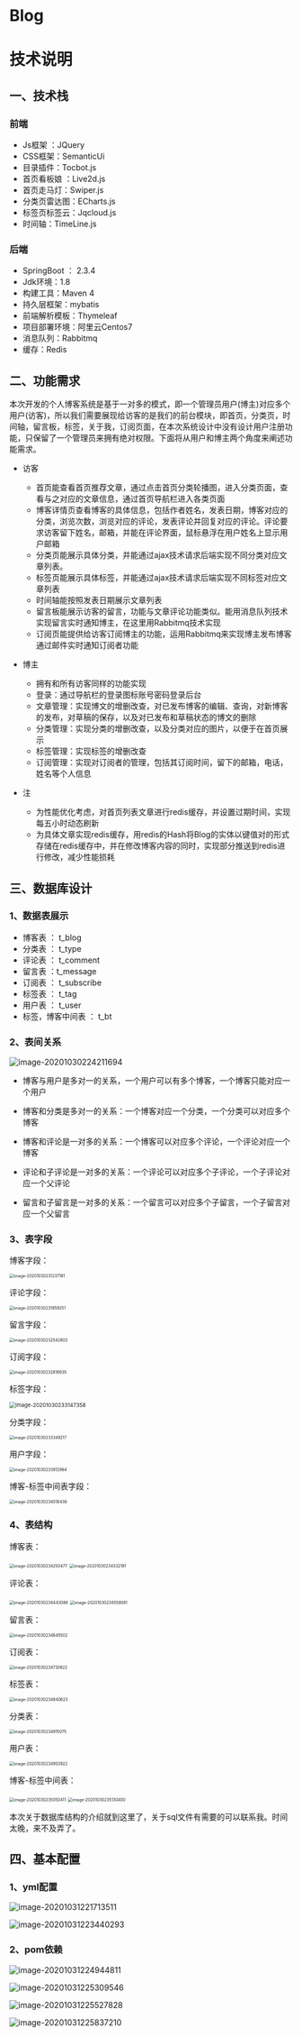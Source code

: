 # Blog
# 技术说明

  ## 一、技术栈

### 前端

- Js框架 ：JQuery
- CSS框架：SemanticUi
- 目录插件：Tocbot.js
- 首页看板娘 ：Live2d.js
- 首页走马灯：Swiper.js
- 分类页雷达图：ECharts.js
- 标签页标签云：Jqcloud.js
- 时间轴：TimeLine.js

### 后端

- SpringBoot ： 2.3.4
- Jdk环境：1.8
- 构建工具：Maven 4
- 持久层框架：mybatis
- 前端解析模板：Thymeleaf
- 项目部署环境：阿里云Centos7
- 消息队列：Rabbitmq
- 缓存：Redis

## 二、功能需求

本次开发的个人博客系统是基于一对多的模式，即一个管理员用户(博主)对应多个用户(访客)，所以我们需要展现给访客的是我们的前台模块，即首页，分类页，时间轴，留言板，标签，关于我，订阅页面，在本次系统设计中没有设计用户注册功能，只保留了一个管理员来拥有绝对权限。下面将从用户和博主两个角度来阐述功能需求。

- 访客

  - 首页能查看首页推荐文章，通过点击首页分类轮播图，进入分类页面，查看与之对应的文章信息，通过首页导航栏进入各类页面
  - 博客详情页查看博客的具体信息，包括作者姓名，发表日期，博客对应的分类，浏览次数，浏览对应的评论，发表评论并回复对应的评论。评论要求访客留下姓名，邮箱，并能在评论界面，鼠标悬浮在用户姓名上显示用户邮箱
  - 分类页能展示具体分类，并能通过ajax技术请求后端实现不同分类对应文章列表。
  - 标签页能展示具体标签，并能通过ajax技术请求后端实现不同标签对应文章列表
  - 时间轴能按照发表日期展示文章列表
  - 留言板能展示访客的留言，功能与文章评论功能类似。能用消息队列技术实现留言实时通知博主，在这里用Rabbitmq技术实现
  - 订阅页能提供给访客订阅博主的功能，运用Rabbitmq来实现博主发布博客通过邮件实时通知订阅者功能
- 博主

  - 拥有和所有访客同样的功能实现
  - 登录：通过导航栏的登录图标账号密码登录后台
  - 文章管理：实现博文的增删改查，对已发布博客的编辑、查询，对新博客的发布，对草稿的保存，以及对已发布和草稿状态的博文的删除
  - 分类管理：实现分类的增删改查，以及分类对应的图片，以便于在首页展示
  - 标签管理：实现标签的增删改查
  - 订阅管理：实现对订阅者的管理，包括其订阅时间，留下的邮箱，电话，姓名等个人信息
- 注

  - 为性能优化考虑，对首页列表文章进行redis缓存，并设置过期时间，实现每五小时动态刷新
  - 为具体文章实现redis缓存，用redis的Hash将Blog的实体以键值对的形式存储在redis缓存中，并在修改博客内容的同时，实现部分推送到redis进行修改，减少性能损耗

## 三、数据库设计

### 1、数据表展示

- 博客表 ： t_blog
- 分类表 ： t_type
- 评论表 ： t_comment
- 留言表 ：t_message
- 订阅表 ： t_subscribe
- 标签表 ： t_tag
- 用户表 ： t_user
- 标签，博客中间表 ： t_bt

### 2、表间关系

![image-20201030224211694](https://github.com/chong19951021/images/blob/main/picture/bz2.jpg)

- 博客与用户是多对一的关系，一个用户可以有多个博客，一个博客只能对应一个用户
- 博客和分类是多对一的关系：一个博客对应一个分类，一个分类可以对应多个博客

- 博客和评论是一对多的关系：一个博客可以对应多个评论，一个评论对应一个博客
- 评论和子评论是一对多的关系：一个评论可以对应多个子评论，一个子评论对应一个父评论
- 留言和子留言是一对多的关系：一个留言可以对应多个子留言，一个子留言对应一个父留言

###  3、表字段

博客字段：

<img src="C:\Users\宠\AppData\Roaming\Typora\typora-user-images\image-20201030231237191.png" alt="image-20201030231237191" style="zoom:50%;" />

评论字段：

<img src="C:\Users\宠\AppData\Roaming\Typora\typora-user-images\image-20201030231859251.png" alt="image-20201030231859251" style="zoom:50%;" />

留言字段：

<img src="C:\Users\宠\AppData\Roaming\Typora\typora-user-images\image-20201030232542803.png" alt="image-20201030232542803" style="zoom:50%;" />

订阅字段：

<img src="C:\Users\宠\AppData\Roaming\Typora\typora-user-images\image-20201030232818935.png" alt="image-20201030232818935" style="zoom:50%;" />

标签字段：

<img src="C:\Users\宠\AppData\Roaming\Typora\typora-user-images\image-20201030233147358.png" alt="image-20201030233147358" style="zoom:67%;" />

分类字段：

<img src="C:\Users\宠\AppData\Roaming\Typora\typora-user-images\image-20201030233349217.png" alt="image-20201030233349217" style="zoom: 50%;" />

用户字段：

<img src="C:\Users\宠\AppData\Roaming\Typora\typora-user-images\image-20201030233812964.png" alt="image-20201030233812964" style="zoom:50%;" />

博客-标签中间表字段：

<img src="C:\Users\宠\AppData\Roaming\Typora\typora-user-images\image-20201030234018438.png" alt="image-20201030234018438" style="zoom:50%;" />

### 4、表结构

博客表：

<img src="C:\Users\宠\AppData\Roaming\Typora\typora-user-images\image-20201030234250477.png" alt="image-20201030234250477" style="zoom:50%;" />

<img src="C:\Users\宠\AppData\Roaming\Typora\typora-user-images\image-20201030234332191.png" alt="image-20201030234332191" style="zoom:50%;" />



评论表：

<img src="C:\Users\宠\AppData\Roaming\Typora\typora-user-images\image-20201030234443088.png" alt="image-20201030234443088" style="zoom:50%;" />

<img src="C:\Users\宠\AppData\Roaming\Typora\typora-user-images\image-20201030234558081.png" alt="image-20201030234558081" style="zoom:50%;" />

留言表：

<img src="C:\Users\宠\AppData\Roaming\Typora\typora-user-images\image-20201030234645502.png" alt="image-20201030234645502" style="zoom:50%;" />

订阅表：

<img src="C:\Users\宠\AppData\Roaming\Typora\typora-user-images\image-20201030234730622.png" alt="image-20201030234730622" style="zoom:50%;" />

标签表：

<img src="C:\Users\宠\AppData\Roaming\Typora\typora-user-images\image-20201030234840623.png" alt="image-20201030234840623" style="zoom:50%;" />

分类表：

<img src="C:\Users\宠\AppData\Roaming\Typora\typora-user-images\image-20201030234915075.png" alt="image-20201030234915075" style="zoom:50%;" />

用户表：

<img src="C:\Users\宠\AppData\Roaming\Typora\typora-user-images\image-20201030234953922.png" alt="image-20201030234953922" style="zoom:50%;" />

博客-标签中间表：

<img src="C:\Users\宠\AppData\Roaming\Typora\typora-user-images\image-20201030235050411.png" alt="image-20201030235050411" style="zoom:50%;" />

<img src="C:\Users\宠\AppData\Roaming\Typora\typora-user-images\image-20201030235130400.png" alt="image-20201030235130400" style="zoom:50%;" />





本次关于数据库结构的介绍就到这里了，关于sql文件有需要的可以联系我。时间太晚，来不及弄了。



## 四、基本配置

### 1、yml配置



![image-20201031221713511](C:\Users\宠\AppData\Roaming\Typora\typora-user-images\image-20201031221713511.png)



![image-20201031223440293](C:\Users\宠\AppData\Roaming\Typora\typora-user-images\image-20201031223440293.png)



### 2、pom依赖

![image-20201031224944811](C:\Users\宠\AppData\Roaming\Typora\typora-user-images\image-20201031224944811.png)

![image-20201031225309546](C:\Users\宠\AppData\Roaming\Typora\typora-user-images\image-20201031225309546.png)

![image-20201031225527828](C:\Users\宠\AppData\Roaming\Typora\typora-user-images\image-20201031225527828.png)



![image-20201031225837210](C:\Users\宠\AppData\Roaming\Typora\typora-user-images\image-20201031225837210.png)











